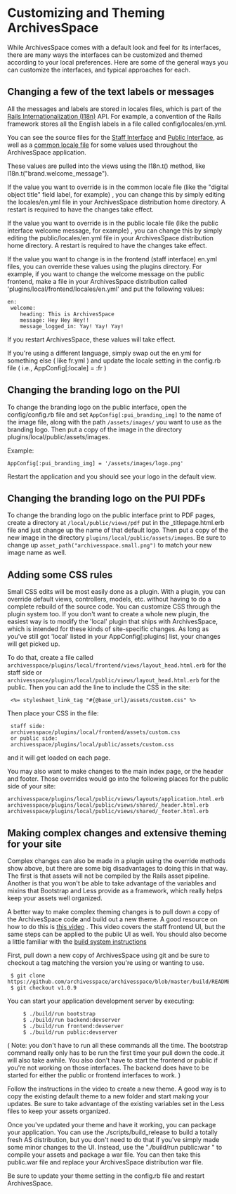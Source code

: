 Customizing and Theming ArchivesSpace
==============================================================

While ArchivesSpace comes with a default look and feel for its interfaces, there are many ways the interfaces can be customized and themed according to your local preferences. Here are some of the general ways you can customize the interfaces, and typical approaches for each.

## Changing a few of the text labels or messages

All the messages and labels are stored in locales files, which is part of the [Rails Internationalization (I18n)](http://guides.rubyonrails.org/i18n.html) API. For example, a convention of the Rails framework stores all the English labels in a file called config/locales/en.yml.

You can see the source files for the
[ Staff Interface](https://github.com/archivesspace/archivesspace/tree/master/frontend/config/locales) and
[Public Interface](https://github.com/archivesspace/archivesspace/tree/master/public/config/locales),
as well as a [common locale file](https://github.com/archivesspace/archivesspace/blob/master/common/locales) for some values used throughout the ArchivesSpace application.

These values are pulled into the views using the I18n.t() method, like I18n.t("brand.welcome_message").

If the value you want to override is in the common locale file (like the "digital object title" field label, for example) , you can change this by simply editing the locales/en.yml file in your ArchivesSpace distribution home directory. A restart is required to have the changes take effect.  

If the value you want to override is in the public locale file (like the public interface welcome message, for example) , you can change this by simply editing the public/locales/en.yml file in your ArchivesSpace distribution home directory. A restart is required to have the changes take effect.  

If the value you want to change is in the frontend (staff interface) en.yml files, you can override these values using the plugins directory. For example, if you want to change the welcome message on the public frontend, make a file in your ArchivesSpace distribution called 'plugins/local/frontend/locales/en.yml' and put the following values:

    en:
     welcome:
     	heading: This is ArchivesSpace
     	message: Hey Hey Hey!!
     	message_logged_in: Yay! Yay! Yay!

If you restart ArchivesSpace, these values will take effect.

If you're using a different language, simply swap out the en.yml for something else ( like fr.yml ) and update the locale setting in the config.rb file ( i.e.,  AppConfig[:locale] = :fr )

## Changing the branding logo on the PUI

To change the branding logo on the public interface, open the config/config.rb file and set `AppConfig[:pui_branding_img]` to the name of the image file, along with the path `/assets/images/` you want to use as the branding logo. Then put a copy of the image in the directory plugins/local/public/assets/images.

Example:

`AppConfig[:pui_branding_img] = '/assets/images/logo.png'`

Restart the application and you should see your logo in the default view.

## Changing the branding logo on the PUI PDFs

To change the branding logo on the public interface print to PDF pages, create a directory at  `/local/public/views/pdf` put in the _titlepage.html.erb file and just change up the name of that default logo. Then put a copy of the new image in the directory `plugins/local/public/assets/images`. Be sure to change up `asset_path("archivesspace.small.png")` to match your new image name as well.

## Adding some CSS rules

Small CSS edits will be most easily done as a plugin. With a plugin, you can override default views, controllers, models, etc. without having to do a complete rebuild of the source code. You can customize CSS through the plugin system too. If you don't want to create a whole new plugin, the easiest way is to modify the 'local' plugin that ships with ArchivesSpace, which is intended for these kinds of site-specific changes. As long as you've still got 'local' listed in your AppConfig[:plugins] list, your changes will get picked up.

To do that, create a file called `archivesspace/plugins/local/frontend/views/layout_head.html.erb` for the staff side or `archivesspace/plugins/local/public/views/layout_head.html.erb` for the public. Then you can add the line to include the CSS in the site:

     <%= stylesheet_link_tag "#{@base_url}/assets/custom.css" %>

Then place your CSS in the file:

     staff side:
     archivesspace/plugins/local/frontend/assets/custom.css
     or public side:
     archivesspace/plugins/local/public/assets/custom.css

and it will get loaded on each page.

You may also want to make changes to the main index page, or the header and footer. Those overrides would go into the following places for the public side of your site:

    archivesspace/plugins/local/public/views/layouts/application.html.erb
    archivesspace/plugins/local/public/views/shared/_header.html.erb
    archivesspace/plugins/local/public/views/shared/_footer.html.erb

## Making complex changes and extensive theming for your site

Complex changes can also be made in a plugin using the override methods show above, but there are some big disadvantages to doing this in that way. The first is that assets will not be compiled by the Rails asset pipeline. Another is that you won't be able to take advantage of the variables and mixins that Bootstrap and Less provide as a framework, which really helps keep your assets well organized.

A better way to make complex theming changes is to pull down a copy of the ArchivesSpace code and build out a new theme. A good resource on how to do this is [this video](https://www.youtube.com/watch?v=Uny736mZVnk) .
This video covers the staff frontend UI, but the same steps can be applied to the public UI as well. You should also become a little familiar with the [build system instructions ](https://github.com/archivesspace/archivesspace/blob/master/build/BUILD_README.md)

First, pull down a new copy of ArchivesSpace using git and be sure to checkout a tag matching the version you're using or wanting to use.

     $ git clone https://github.com/archivesspace/archivesspace/blob/master/build/README.md
     $ git checkout v1.0.9

You can start your application development server by executing:

	     $ ./build/run bootstrap
	     $ ./build/run backend:devserver
	     $ ./build/run frontend:devserver
	     $ ./build/run public:devserver

( Note: you don't have to run all these commands all the time. The bootstrap command really only has to be run the first time your pull down the code..it will also take awhile.  You also don't have to start the frontend or public if you're not working on those interfaces. The backend does have to be started for either the public or frontend interfaces to work. )

Follow the instructions in the video to create a new theme. A good way is to copy the existing default theme to a new folder and start making your updates. Be sure to take advantage of the existing variables set in the Less files to keep your assets organized.

Once you've updated your theme and have it working, you can package your application. You can use the ./scripts/build_release to build a totally fresh AS distribution, but you don't need to do that if you've simply made some minor changes to the UI. Instead, use the "./build/run public:war " to compile your assets and package a war file. You can then take this public.war file and replace your ArchivesSpace distribution war file.

Be sure to update your theme setting in the config.rb file and restart ArchivesSpace.
